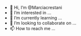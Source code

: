 - 👋 Hi, I’m @Marciacrestani
- 👀 I’m interested in ...
- 🌱 I’m currently learning ...
- 💞️ I’m looking to collaborate on ...
- 📫 How to reach me ...

<!---
Marciacrestani/Marciacrestani is a ✨ special ✨ repository because its `README.md` (this file) appears on your GitHub profile.
You can click the Preview link to take a look at your changes.
--->
